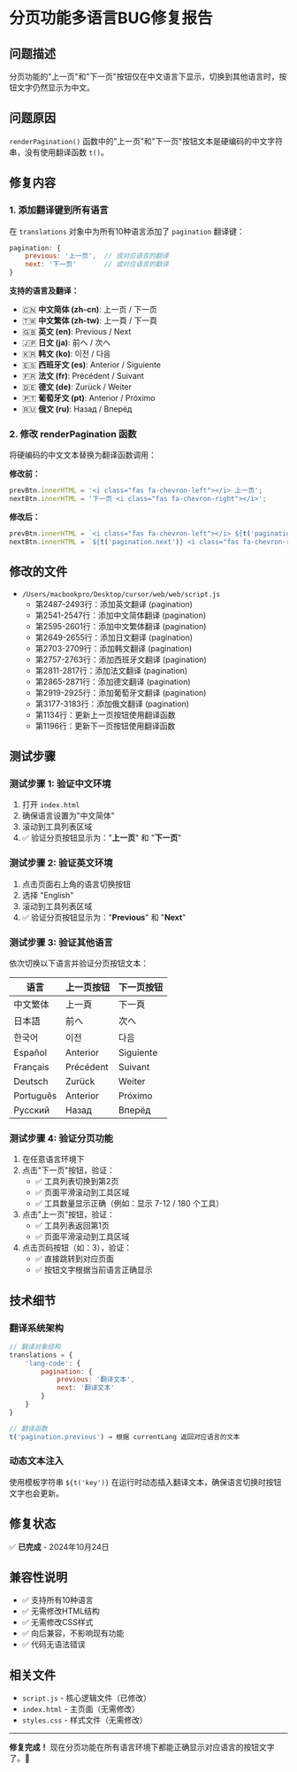 # 分页功能多语言BUG修复报告

## 问题描述
分页功能的"上一页"和"下一页"按钮仅在中文语言下显示，切换到其他语言时，按钮文字仍然显示为中文。

## 问题原因
`renderPagination()` 函数中的"上一页"和"下一页"按钮文本是硬编码的中文字符串，没有使用翻译函数 `t()`。

## 修复内容

### 1. 添加翻译键到所有语言
在 `translations` 对象中为所有10种语言添加了 `pagination` 翻译键：

```javascript
pagination: {
    previous: '上一页',  // 或对应语言的翻译
    next: '下一页'       // 或对应语言的翻译
}
```

**支持的语言及翻译：**
- 🇨🇳 **中文简体 (zh-cn)**: 上一页 / 下一页
- 🇹🇼 **中文繁体 (zh-tw)**: 上一頁 / 下一頁
- 🇬🇧 **英文 (en)**: Previous / Next
- 🇯🇵 **日文 (ja)**: 前へ / 次へ
- 🇰🇷 **韩文 (ko)**: 이전 / 다음
- 🇪🇸 **西班牙文 (es)**: Anterior / Siguiente
- 🇫🇷 **法文 (fr)**: Précédent / Suivant
- 🇩🇪 **德文 (de)**: Zurück / Weiter
- 🇵🇹 **葡萄牙文 (pt)**: Anterior / Próximo
- 🇷🇺 **俄文 (ru)**: Назад / Вперёд

### 2. 修改 renderPagination 函数
将硬编码的中文文本替换为翻译函数调用：

**修改前：**
```javascript
prevBtn.innerHTML = '<i class="fas fa-chevron-left"></i> 上一页';
nextBtn.innerHTML = '下一页 <i class="fas fa-chevron-right"></i>';
```

**修改后：**
```javascript
prevBtn.innerHTML = `<i class="fas fa-chevron-left"></i> ${t('pagination.previous')}`;
nextBtn.innerHTML = `${t('pagination.next')} <i class="fas fa-chevron-right"></i>`;
```

## 修改的文件
- `/Users/macbookpro/Desktop/cursor/web/web/script.js`
  - 第2487-2493行：添加英文翻译 (pagination)
  - 第2541-2547行：添加中文简体翻译 (pagination)
  - 第2595-2601行：添加中文繁体翻译 (pagination)
  - 第2649-2655行：添加日文翻译 (pagination)
  - 第2703-2709行：添加韩文翻译 (pagination)
  - 第2757-2763行：添加西班牙文翻译 (pagination)
  - 第2811-2817行：添加法文翻译 (pagination)
  - 第2865-2871行：添加德文翻译 (pagination)
  - 第2919-2925行：添加葡萄牙文翻译 (pagination)
  - 第3177-3183行：添加俄文翻译 (pagination)
  - 第1134行：更新上一页按钮使用翻译函数
  - 第1196行：更新下一页按钮使用翻译函数

## 测试步骤

### 测试步骤 1: 验证中文环境
1. 打开 `index.html`
2. 确保语言设置为"中文简体"
3. 滚动到工具列表区域
4. ✅ 验证分页按钮显示为："**上一页**" 和 "**下一页**"

### 测试步骤 2: 验证英文环境
1. 点击页面右上角的语言切换按钮
2. 选择 "English"
3. 滚动到工具列表区域
4. ✅ 验证分页按钮显示为："**Previous**" 和 "**Next**"

### 测试步骤 3: 验证其他语言
依次切换以下语言并验证分页按钮文本：

| 语言 | 上一页按钮 | 下一页按钮 |
|------|-----------|-----------|
| 中文繁体 | 上一頁 | 下一頁 |
| 日本語 | 前へ | 次へ |
| 한국어 | 이전 | 다음 |
| Español | Anterior | Siguiente |
| Français | Précédent | Suivant |
| Deutsch | Zurück | Weiter |
| Português | Anterior | Próximo |
| Русский | Назад | Вперёд |

### 测试步骤 4: 验证分页功能
1. 在任意语言环境下
2. 点击"下一页"按钮，验证：
   - ✅ 工具列表切换到第2页
   - ✅ 页面平滑滚动到工具区域
   - ✅ 工具数量显示正确（例如：显示 7-12 / 180 个工具）
3. 点击"上一页"按钮，验证：
   - ✅ 工具列表返回第1页
   - ✅ 页面平滑滚动到工具区域
4. 点击页码按钮（如：3），验证：
   - ✅ 直接跳转到对应页面
   - ✅ 按钮文字根据当前语言正确显示

## 技术细节

### 翻译系统架构
```javascript
// 翻译对象结构
translations = {
    'lang-code': {
        pagination: {
            previous: '翻译文本',
            next: '翻译文本'
        }
    }
}

// 翻译函数
t('pagination.previous') → 根据 currentLang 返回对应语言的文本
```

### 动态文本注入
使用模板字符串 `` ${t('key')} `` 在运行时动态插入翻译文本，确保语言切换时按钮文字也会更新。

## 修复状态
✅ **已完成** - 2024年10月24日

## 兼容性说明
- ✅ 支持所有10种语言
- ✅ 无需修改HTML结构
- ✅ 无需修改CSS样式
- ✅ 向后兼容，不影响现有功能
- ✅ 代码无语法错误

## 相关文件
- `script.js` - 核心逻辑文件（已修改）
- `index.html` - 主页面（无需修改）
- `styles.css` - 样式文件（无需修改）

---

**修复完成！** 现在分页功能在所有语言环境下都能正确显示对应语言的按钮文字了。🎉
